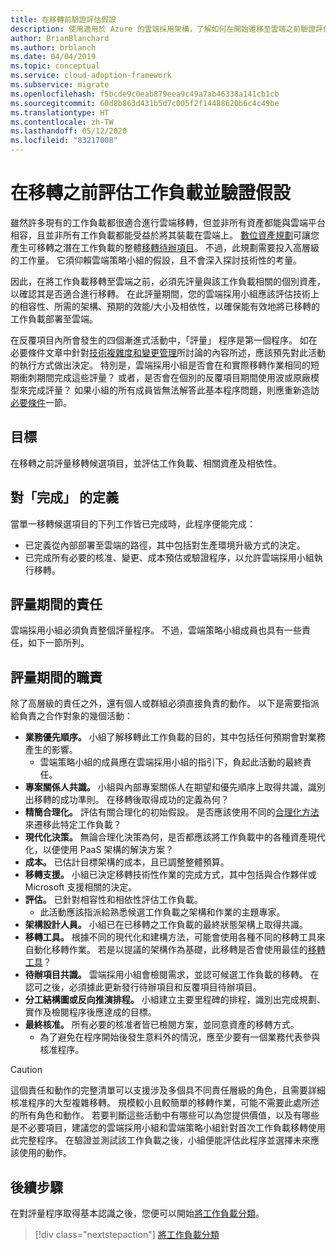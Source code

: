 ```yaml
---
title: 在移轉前驗證評估假設
description: 使用適用於 Azure 的雲端採用架構，了解如何在開始遷移至雲端之前驗證評估假設。
author: BrianBlanchard
ms.author: brblanch
ms.date: 04/04/2019
ms.topic: conceptual
ms.service: cloud-adoption-framework
ms.subservice: migrate
ms.openlocfilehash: f5bcde9c0eab879eea9c49a7ab46338a141cb1cb
ms.sourcegitcommit: 60d8b863d431b5d7c005f2f14488620b6c4c49be
ms.translationtype: HT
ms.contentlocale: zh-TW
ms.lasthandoff: 05/12/2020
ms.locfileid: "83217008"
---
```

# <a name="assess-workloads-and-validate-assumptions-before-migration"></a>在移轉之前評估工作負載並驗證假設

雖然許多現有的工作負載都很適合進行雲端移轉，但並非所有資產都能與雲端平台相容，且並非所有工作負載都能受益於將其裝載在雲端上。 [數位資產規劃](../../../digital-estate/index.md)可讓您產生可移轉之潛在工作負載的整體[移轉待辦項目](../prerequisites/technical-complexity.md#migration-backlog-aligning-business-priorities-and-timing)。 不過，此規劃需要投入高層級的工作量。 它須仰賴雲端策略小組的假設，且不會深入探討技術性的考量。

因此，在將工作負載移轉至雲端之前，必須先評量與該工作負載相關的個別資產，以確認其是否適合進行移轉。 在此評量期間，您的雲端採用小組應該評估技術上的相容性、所需的架構、預期的效能/大小及相依性，以確保能有效地將已移轉的工作負載部署至雲端。

在反覆項目內所會發生的四個漸進式活動中，「評量」  程序是第一個程序。 如在必要條件文章中針對[技術複雜度和變更管理](../prerequisites/technical-complexity.md)所討論的內容所述，應該預先對此活動的執行方式做出決定。 特別是，雲端採用小組是否會在和實際移轉作業相同的短期衝刺期間完成這些評量？ 或者，是否會在個別的反覆項目期間使用波或原廠模型來完成評量？ 如果小組的所有成員皆無法解答此基本程序問題，則應重新造訪[必要條件](../prerequisites/index.md)一節。

## <a name="objective"></a>目標

在移轉之前評量移轉候選項目，並評估工作負載、相關資產及相依性。

## <a name="definition-of-_done_"></a>對「完成」  的定義

當單一移轉候選項目的下列工作皆已完成時，此程序便能完成：

- 已定義從內部部署至雲端的路徑，其中包括對生產環境升級方式的決定。
- 已完成所有必要的核准、變更、成本預估或驗證程序，以允許雲端採用小組執行移轉。

## <a name="accountability-during-assessment"></a>評量期間的責任

雲端採用小組必須負責整個評量程序。 不過，雲端策略小組成員也具有一些責任，如下一節所列。

## <a name="responsibilities-during-assessment"></a>評量期間的職責

除了高層級的責任之外，還有個人或群組必須直接負責的動作。 以下是需要指派給負責之合作對象的幾個活動：

- **業務優先順序。** 小組了解移轉此工作負載的目的，其中包括任何預期會對業務產生的影響。
  - 雲端策略小組的成員應在雲端採用小組的指引下，負起此活動的最終責任。
- **專案關係人共識。** 小組與內部專案關係人在期望和優先順序上取得共識，識別出移轉的成功準則。 在移轉後取得成功的定義為何？
- **精簡合理化。** 評估有關合理化的初始假設。 是否應該使用不同的[合理化方法](../../../digital-estate/rationalize.md)來遷移此特定工作負載？
- **現代化決策。** 無論合理化決策為何，是否都應該將工作負載中的各種資產現代化，以便使用 PaaS 架構的解決方案？
- **成本。** 已估計目標架構的成本，且已調整整體預算。
- **移轉支援。** 小組已決定移轉技術性作業的完成方式，其中包括與合作夥伴或 Microsoft 支援相關的決定。
- **評估。** 已針對相容性和相依性評估工作負載。
  - 此活動應該指派給熟悉候選工作負載之架構和作業的主題專家。
- **架構設計人員。** 小組已在已移轉之工作負載的最終狀態架構上取得共識。
- **移轉工具。** 根據不同的現代化和建構方法，可能會使用各種不同的移轉工具來自動化移轉作業。 若是以提議的架構作為基礎，此移轉是否會使用最佳的[移轉工具](../../../decision-guides/migrate-decision-guide/index.md)？
- **待辦項目共識。** 雲端採用小組會檢閱需求，並認可候選工作負載的移轉。 在認可之後，必須據此更新發行待辦項目和反覆項目待辦項目。
- **分工結構圖或反向推演排程。** 小組建立主要里程碑的排程，識別出完成規劃、實作及檢閱程序後應達成的目標。
- **最終核准。** 所有必要的核准者皆已檢閱方案，並同意資產的移轉方式。
  - 為了避免在程序開始後發生意料外的情況，應至少要有一個業務代表參與核准程序。

> [!CAUTION]
> 這個責任和動作的完整清單可以支援涉及多個具不同責任層級的角色，且需要詳細核准程序的大型複雜移轉。 規模較小且較簡單的移轉作業，可能不需要此處所述的所有角色和動作。 若要判斷這些活動中有哪些可以為您提供價值，以及有哪些是不必要項目，建議您的雲端採用小組和雲端策略小組針對首次工作負載移轉使用此完整程序。 在驗證並測試該工作負載之後，小組便能評估此程序並選擇未來應該使用的動作。

## <a name="next-steps"></a>後續步驟

在對評量程序取得基本認識之後，您便可以開始[將工作負載分類](./classify.md)。

> [!div class="nextstepaction"]
> [將工作負載分類](./classify.md)
